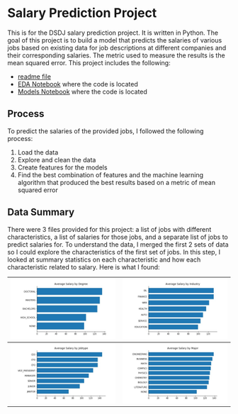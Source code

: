# Salary Prediction Project
This is for the DSDJ salary prediction project.  It is written in Python.
The goal of this project is to build a model that predicts the salaries of various jobs based on existing data for job descriptions at different companies and their corresponding salaries.  The metric used to measure the results is the mean squared error.
This project includes the following:
- [readme file](https://github.com/albert-ntiri/salary_prediction_project/blob/master/README.md)
- [EDA Notebook](https://github.com/albert-ntiri/salary_prediction_project/blob/master/Salary%20Prediction%20Notebook%20EDA.ipynb) where the code is located
- [Models Notebook](https://github.com/albert-ntiri/salary_prediction_project/blob/master/Salary%20Prediction%20Notebook%20Models.ipynb) where the code is located

## Process
To predict the salaries of the provided jobs, I followed the following process:
1. Load the data
2. Explore and clean the data
3. Create features for the models
4. Find the best combination of features and the machine learning algorithm that produced the best results based on a metric of mean squared error

## Data Summary
There were 3 files provided for this project: a list of jobs with different characteristics, a list of salaries for those jobs, and a separate list of jobs to predict salaries for.  To understand the data, I merged the first 2 sets of data so I could explore the characteristics of the first set of jobs.  In this step, I looked at summary statistics on each characteristic and how each characteristic related to salary.  Here is what I found:

| ![](charts/bar_avg_salary_by_degree.jpg) | ![](charts/bar_avg_salary_by_industry.jpg) |
|-------------|-----------|
| ![](charts/bar_avg_salary_by_jobType.jpg) | ![](charts/bar_avg_salary_by_major.jpg) |
